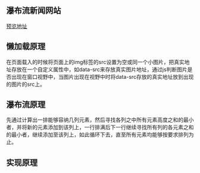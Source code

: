 ## 瀑布流新闻网站

[预览地址](https://kotou.github.io/waterfall-sinanews/index.html)

## 懒加载原理
在页面载入的时候将页面上的img标签的src设置为空或同一个小图片，把真实地址存放在一个自定义属性中，如data-src来存放真实图片地址，通过js判断图片是否出现在窗口视野中，当图片出现在视野中时将data-src存放的真实地址放到出现的图片的src上。

## 瀑布流原理
先通过计算出一排能够容纳几列元素，然后寻找各列之中所有元素高度之和的最小者，并将新的元素添加到该列上，一行排满后下一行继续寻找所有列的各元素之和的最小者，继续添加至该列上，如此循环下去，直至所有元素均能够按要求排列为止。

## 实现原理
